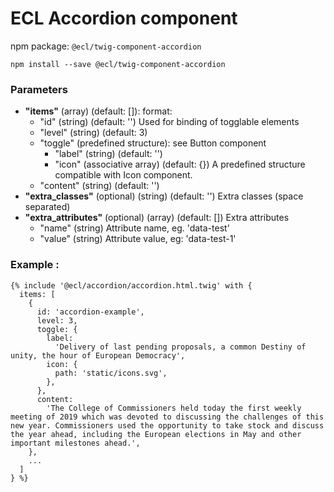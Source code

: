 # ECL Accordion component

npm package: `@ecl/twig-component-accordion`

```shell
npm install --save @ecl/twig-component-accordion
```

### Parameters

- **"items"** (array) (default: []): format:
  - "id" (string) (default: '') Used for binding of togglable elements
  - "level" (string) (default: 3)
  - "toggle" (predefined structure): see Button component
    - "label" (string) (default: '')
    - "icon" (associative array) (default: {}) A predefined structure compatible with Icon component.
  - "content" (string) (default: '')
- **"extra_classes"** (optional) (string) (default: '') Extra classes (space separated)
- **"extra_attributes"** (optional) (array) (default: []) Extra attributes
  - "name" (string) Attribute name, eg. 'data-test'
  - "value" (string) Attribute value, eg: 'data-test-1'

### Example :

<!-- prettier-ignore -->
```twig
{% include '@ecl/accordion/accordion.html.twig' with { 
  items: [ 
    { 
      id: 'accordion-example', 
      level: 3, 
      toggle: { 
        label: 
          'Delivery of last pending proposals, a common Destiny of unity, the hour of European Democracy', 
        icon: { 
          path: 'static/icons.svg', 
        }, 
      }, 
      content: 
        'The College of Commissioners held today the first weekly meeting of 2019 which was devoted to discussing the challenges of this new year. Commissioners used the opportunity to take stock and discuss the year ahead, including the European elections in May and other important milestones ahead.', 
    }, 
    ... 
  ] 
} %} 
```
